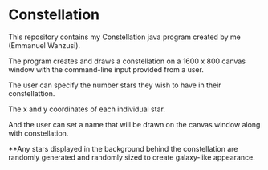 # Constellation

This repository contains my Constellation java program created by me (Emmanuel Wanzusi).

The program creates and draws a constellation on a 1600 x 800 canvas window with the command-line input provided from a user. 

The user can specify the number stars they wish to have in their constellattion.

The x and y coordinates of each individual star. 

And the user can set a name that will be drawn on the canvas window along with constellation.

**Any stars displayed in the background behind the constellation are randomly generated and randomly sized to create galaxy-like appearance.
